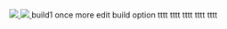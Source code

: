 
<a href="http:////83.145.15.242:8111/viewType.html?buildTypeId=FlaskApi_Build&guest=1"> 
<img src="http://83.145.15.242:8111/app/rest/builds/buildType:(id:FlaskApi_Build)/statusIcon"/>
</a>
<a href="http://83.145.15.242:8000/projects/Flask_API/badge/?version=latest&style=plastic">
<img src="http://83.145.15.242:8000/projects/Flask_API/badge/?version=latest&style=plastic"/>
</a>
build1
once more edit build option
tttt
tttt
tttt
tttt
tttt
